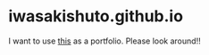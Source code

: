 # iwasakishuto.github.io
I want to use <a href="https://iwasakishuto.github.io">this</a> as a portfolio. Please look around!!
